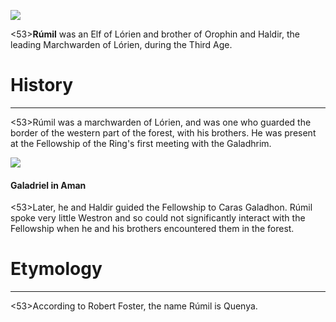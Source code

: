 ![](characters/galadriel/7.jpg)

<53>**Rúmil** was an Elf of Lórien and brother of Orophin and Haldir, the leading Marchwarden of Lórien, during the Third Age.

# History
---

<53>Rúmil was a marchwarden of Lórien, and was one who guarded the border of the western part of the forest, with his brothers. He was present at the Fellowship of the Ring's first meeting with the Galadhrim.

![](characters/galadriel/2.jpg)

#### Galadriel in Aman

<53>Later, he and Haldir guided the Fellowship to Caras Galadhon. Rúmil spoke very little Westron and so could not significantly interact with the Fellowship when he and his brothers encountered them in the forest.

# Etymology

---

<53>According to Robert Foster, the name Rúmil is Quenya.
